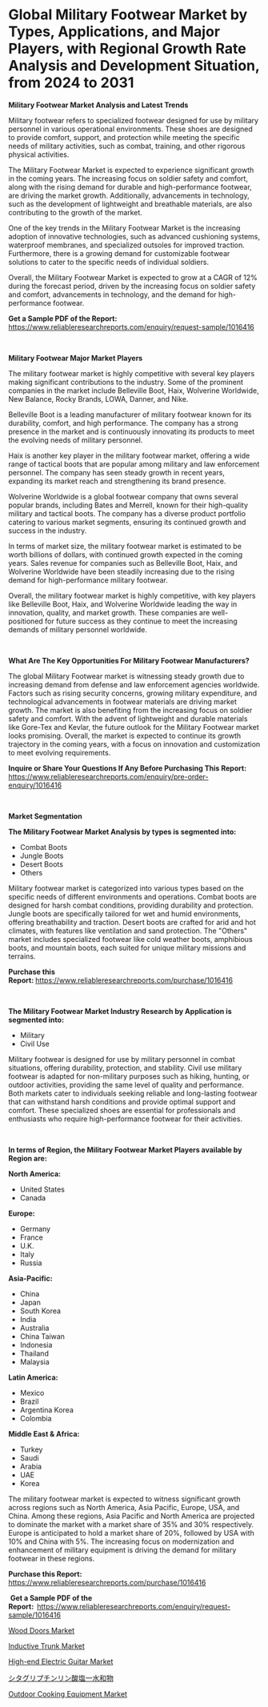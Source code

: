 <p><h1>Global Military Footwear Market by Types, Applications, and Major Players, with Regional Growth Rate Analysis and Development Situation, from 2024 to 2031</h1></p><p><strong>Military Footwear Market Analysis and Latest Trends</strong></p>
<p><p>Military footwear refers to specialized footwear designed for use by military personnel in various operational environments. These shoes are designed to provide comfort, support, and protection while meeting the specific needs of military activities, such as combat, training, and other rigorous physical activities.</p><p>The Military Footwear Market is expected to experience significant growth in the coming years. The increasing focus on soldier safety and comfort, along with the rising demand for durable and high-performance footwear, are driving the market growth. Additionally, advancements in technology, such as the development of lightweight and breathable materials, are also contributing to the growth of the market.</p><p>One of the key trends in the Military Footwear Market is the increasing adoption of innovative technologies, such as advanced cushioning systems, waterproof membranes, and specialized outsoles for improved traction. Furthermore, there is a growing demand for customizable footwear solutions to cater to the specific needs of individual soldiers.</p><p>Overall, the Military Footwear Market is expected to grow at a CAGR of 12% during the forecast period, driven by the increasing focus on soldier safety and comfort, advancements in technology, and the demand for high-performance footwear.</p></p>
<p><strong>Get a Sample PDF of the Report:&nbsp;</strong> <a href="https://www.reliableresearchreports.com/enquiry/request-sample/1016416">https://www.reliableresearchreports.com/enquiry/request-sample/1016416</a></p>
<p>&nbsp;</p>
<p><strong>Military Footwear Major Market Players</strong></p>
<p><p>The military footwear market is highly competitive with several key players making significant contributions to the industry. Some of the prominent companies in the market include Belleville Boot, Haix, Wolverine Worldwide, New Balance, Rocky Brands, LOWA, Danner, and Nike.</p><p>Belleville Boot is a leading manufacturer of military footwear known for its durability, comfort, and high performance. The company has a strong presence in the market and is continuously innovating its products to meet the evolving needs of military personnel.</p><p>Haix is another key player in the military footwear market, offering a wide range of tactical boots that are popular among military and law enforcement personnel. The company has seen steady growth in recent years, expanding its market reach and strengthening its brand presence.</p><p>Wolverine Worldwide is a global footwear company that owns several popular brands, including Bates and Merrell, known for their high-quality military and tactical boots. The company has a diverse product portfolio catering to various market segments, ensuring its continued growth and success in the industry.</p><p>In terms of market size, the military footwear market is estimated to be worth billions of dollars, with continued growth expected in the coming years. Sales revenue for companies such as Belleville Boot, Haix, and Wolverine Worldwide have been steadily increasing due to the rising demand for high-performance military footwear.</p><p>Overall, the military footwear market is highly competitive, with key players like Belleville Boot, Haix, and Wolverine Worldwide leading the way in innovation, quality, and market growth. These companies are well-positioned for future success as they continue to meet the increasing demands of military personnel worldwide.</p></p>
<p>&nbsp;</p>
<p><strong>What Are The Key Opportunities For Military Footwear Manufacturers?</strong></p>
<p><p>The global Military Footwear market is witnessing steady growth due to increasing demand from defense and law enforcement agencies worldwide. Factors such as rising security concerns, growing military expenditure, and technological advancements in footwear materials are driving market growth. The market is also benefiting from the increasing focus on soldier safety and comfort. With the advent of lightweight and durable materials like Gore-Tex and Kevlar, the future outlook for the Military Footwear market looks promising. Overall, the market is expected to continue its growth trajectory in the coming years, with a focus on innovation and customization to meet evolving requirements.</p></p>
<p><strong>Inquire or Share Your Questions If Any Before Purchasing This Report:</strong> <a href="https://www.reliableresearchreports.com/enquiry/pre-order-enquiry/1016416">https://www.reliableresearchreports.com/enquiry/pre-order-enquiry/1016416</a></p>
<p>&nbsp;</p>
<p><strong>Market Segmentation</strong></p>
<p><strong>The Military Footwear Market Analysis by types is segmented into:</strong></p>
<p><ul><li>Combat Boots</li><li>Jungle Boots</li><li>Desert Boots</li><li>Others</li></ul></p>
<p><p>Military footwear market is categorized into various types based on the specific needs of different environments and operations. Combat boots are designed for harsh combat conditions, providing durability and protection. Jungle boots are specifically tailored for wet and humid environments, offering breathability and traction. Desert boots are crafted for arid and hot climates, with features like ventilation and sand protection. The "Others" market includes specialized footwear like cold weather boots, amphibious boots, and mountain boots, each suited for unique military missions and terrains.</p></p>
<p><strong>Purchase this Report:&nbsp;</strong><a href="https://www.reliableresearchreports.com/purchase/1016416">https://www.reliableresearchreports.com/purchase/1016416</a></p>
<p>&nbsp;</p>
<p><strong>The Military Footwear Market Industry Research by Application is segmented into:</strong></p>
<p><ul><li>Military</li><li>Civil Use</li></ul></p>
<p><p>Military footwear is designed for use by military personnel in combat situations, offering durability, protection, and stability. Civil use military footwear is adapted for non-military purposes such as hiking, hunting, or outdoor activities, providing the same level of quality and performance. Both markets cater to individuals seeking reliable and long-lasting footwear that can withstand harsh conditions and provide optimal support and comfort. These specialized shoes are essential for professionals and enthusiasts who require high-performance footwear for their activities.</p></p>
<p>&nbsp;</p>
<p><strong>In terms of Region, the Military Footwear Market Players available by Region are:</strong></p>
<p>
    <p> <strong> North America: </strong>
        <ul>
            <li>United States</li>
            <li>Canada</li>
        </ul>
        </p> 
    <p> <strong> Europe: </strong>
        <ul>
            <li>Germany</li>
            <li>France</li>
            <li>U.K.</li>
            <li>Italy</li>
            <li>Russia</li>
        </ul>
        </p> 
    <p> <strong> Asia-Pacific: </strong>
        <ul>
            <li>China</li>
            <li>Japan</li>
            <li>South Korea</li>
            <li>India</li>
            <li>Australia</li>
            <li>China Taiwan</li>
            <li>Indonesia</li>
            <li>Thailand</li>
            <li>Malaysia</li>
        </ul>
        </p> 
    <p> <strong> Latin America: </strong>
        <ul>
            <li>Mexico</li>
            <li>Brazil</li>
            <li>Argentina Korea</li>
            <li>Colombia</li>
        </ul>
        </p> 
    <p> <strong> Middle East & Africa: </strong>
        <ul>
            <li>Turkey</li>
            <li>Saudi</li>
            <li>Arabia</li>
            <li>UAE</li>
            <li>Korea</li>
        </ul>
    </p>
    </p>
<p><p>The military footwear market is expected to witness significant growth across regions such as North America, Asia Pacific, Europe, USA, and China. Among these regions, Asia Pacific and North America are projected to dominate the market with a market share of 35% and 30% respectively. Europe is anticipated to hold a market share of 20%, followed by USA with 10% and China with 5%. The increasing focus on modernization and enhancement of military equipment is driving the demand for military footwear in these regions.</p></p>
<p><strong>Purchase this Report: </strong><a href="https://www.reliableresearchreports.com/purchase/1016416">https://www.reliableresearchreports.com/purchase/1016416</a></p>
<p>&nbsp;<strong>Get a Sample PDF of the Report:&nbsp;&nbsp;</strong><a href="https://www.reliableresearchreports.com/enquiry/request-sample/1016416">https://www.reliableresearchreports.com/enquiry/request-sample/1016416</a></p>
<p><strong></strong></p>
<p><p><a href="https://github.com/Angelnienowdseej3e45z3p8c/Market-Research-Report-List-1/blob/main/wood-doors-market.md">Wood Doors Market</a></p><p><a href="https://extreme-scabiosa-c81.notion.site/Inductive-Trunk-Market-Size-Furnishes-Valuable-Information-Encompassing-Market-Share-Market-Trends--b3495dedf9f14334808c9756329b8fab">Inductive Trunk Market</a></p><p><a href="https://issuu.com/reportprime-2/docs/high-end-electric-guitar-market-size-2030.pptx">High-end Electric Guitar Market</a></p><p><a href="https://github.com/vlcostes/Market-Research-Report-List-1/blob/main/11701245756.md">シタグリプチンリン酸塩一水和物</a></p><p><a href="https://github.com/brentleyjimmiealvaradoz4l1rea/Market-Research-Report-List-1/blob/main/outdoor-cooking-equipment-market.md">Outdoor Cooking Equipment Market</a></p></p>